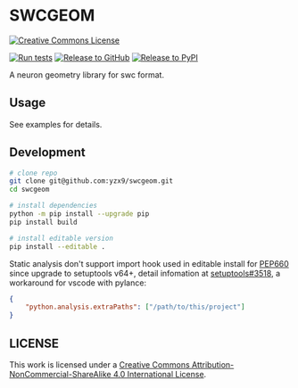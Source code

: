 # SWCGEOM

<a rel="license" href="http://creativecommons.org/licenses/by-nc-sa/4.0/"><img alt="Creative Commons License" style="border-width:0" src="https://i.creativecommons.org/l/by-nc-sa/4.0/88x31.png" /></a><br />

[![Run tests](https://github.com/yzx9/swcgeom/actions/workflows/test.yml/badge.svg)](https://github.com/yzx9/swcgeom/actions/workflows/test.yml)
[![Release to GitHub](https://github.com/yzx9/swcgeom/actions/workflows/github-publish.yml/badge.svg)](https://github.com/yzx9/swcgeom/releases)
[![Release to PyPI](https://github.com/yzx9/swcgeom/actions/workflows/pypi-publish.yml/badge.svg)](https://pypi.org/project/swcgeom/)

A neuron geometry library for swc format.

## Usage

See examples for details.

## Development

```bash
# clone repo
git clone git@github.com:yzx9/swcgeom.git
cd swcgeom

# install dependencies
python -m pip install --upgrade pip
pip install build

# install editable version
pip install --editable .
```

Static analysis don't support import hook used in editable install for [PEP660](https://peps.python.org/pep-0660/) since upgrade to setuptools v64+, detail infomation at [setuptools#3518](https://github.com/pypa/setuptools/issues/3518), a workaround for vscode with pylance:

```json
{
    "python.analysis.extraPaths": ["/path/to/this/project"]
}
```

## LICENSE

This work is licensed under a <a rel="license" href="http://creativecommons.org/licenses/by-nc-sa/4.0/">Creative Commons Attribution-NonCommercial-ShareAlike 4.0 International License</a>.
